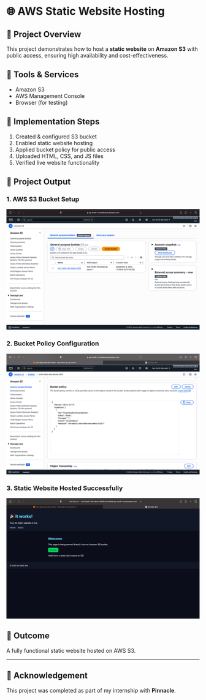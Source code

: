 # 🌐 AWS Static Website Hosting 
## 📌 Project Overview
This project demonstrates how to host a **static website** on **Amazon S3** with public access, ensuring high availability and cost-effectiveness.

## 🔧 Tools & Services
- Amazon S3
- AWS Management Console
- Browser (for testing)

## 🚀 Implementation Steps
1. Created & configured S3 bucket
2. Enabled static website hosting
3. Applied bucket policy for public access
4. Uploaded HTML, CSS, and JS files
5. Verified live website functionality

## 📸 Project Output

### 1. AWS S3 Bucket Setup
![S3 Bucket Screenshot](assets/S3.png)

### 2. Bucket Policy Configuration
![Bucket Policy Screenshot](assets/BucketPolicy.png)

### 3. Static Website Hosted Successfully
![Static Website Screenshot](assets/Staticpage.png)

## 🌟 Outcome
A fully functional static website hosted on AWS S3.  

---

## 🙌 Acknowledgement
This project was completed as part of my internship with **Pinnacle**.  
